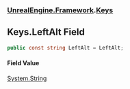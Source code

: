 ### [UnrealEngine.Framework](UnrealEngine_Framework.md 'UnrealEngine.Framework').[Keys](Keys.md 'UnrealEngine.Framework.Keys')
## Keys.LeftAlt Field
```csharp
public const string LeftAlt = LeftAlt;
```
#### Field Value
[System.String](https://docs.microsoft.com/en-us/dotnet/api/System.String 'System.String')

